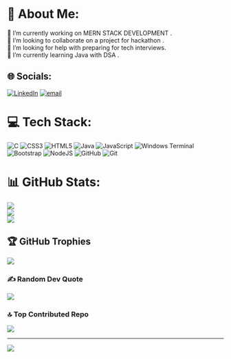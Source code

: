 # 💫 About Me:
🔭 I’m currently working on MERN STACK DEVELOPMENT .<br>👯 I’m looking to collaborate on  a project for hackathon .<br>🤝 I’m looking for help with preparing for tech interviews.<br>🌱 I’m currently learning Java with DSA .<br>


## 🌐 Socials:
[![LinkedIn](https://img.shields.io/badge/LinkedIn-%230077B5.svg?logo=linkedin&logoColor=white)](https://www.linkedin.com/in/varun-sharma-949b13286/) [![email](https://img.shields.io/badge/Email-D14836?logo=gmail&logoColor=white)](mailto:vipsharma212@gmail.com) 

# 💻 Tech Stack:
![C](https://img.shields.io/badge/c-%2300599C.svg?style=for-the-badge&logo=c&logoColor=white) ![CSS3](https://img.shields.io/badge/css3-%231572B6.svg?style=for-the-badge&logo=css3&logoColor=white) ![HTML5](https://img.shields.io/badge/html5-%23E34F26.svg?style=for-the-badge&logo=html5&logoColor=white) ![Java](https://img.shields.io/badge/java-%23ED8B00.svg?style=for-the-badge&logo=openjdk&logoColor=white) ![JavaScript](https://img.shields.io/badge/javascript-%23323330.svg?style=for-the-badge&logo=javascript&logoColor=%23F7DF1E) ![Windows Terminal](https://img.shields.io/badge/Windows%20Terminal-%234D4D4D.svg?style=for-the-badge&logo=windows-terminal&logoColor=white) ![Bootstrap](https://img.shields.io/badge/bootstrap-%238511FA.svg?style=for-the-badge&logo=bootstrap&logoColor=white) ![NodeJS](https://img.shields.io/badge/node.js-6DA55F?style=for-the-badge&logo=node.js&logoColor=white) ![GitHub](https://img.shields.io/badge/github-%23121011.svg?style=for-the-badge&logo=github&logoColor=white) ![Git](https://img.shields.io/badge/git-%23F05033.svg?style=for-the-badge&logo=git&logoColor=white)
# 📊 GitHub Stats:
![](https://github-readme-stats.vercel.app/api?username=Varunsharma-01&theme=radical&hide_border=false&include_all_commits=true&count_private=false)<br/>
![](https://nirzak-streak-stats.vercel.app/?user=Varunsharma-01&theme=radical&hide_border=false)<br/>
![](https://github-readme-stats.vercel.app/api/top-langs/?username=Varunsharma-01&theme=radical&hide_border=false&include_all_commits=true&count_private=false&layout=compact)

## 🏆 GitHub Trophies
![](https://github-profile-trophy.vercel.app/?username=Varunsharma-01&theme=radical&no-frame=false&no-bg=true&margin-w=4)

### ✍️ Random Dev Quote
![](https://quotes-github-readme.vercel.app/api?type=horizontal&theme=radical)

### 🔝 Top Contributed Repo
![](https://github-contributor-stats.vercel.app/api?username=Varunsharma-01&limit=5&theme=dark&combine_all_yearly_contributions=true)

---
[![](https://visitcount.itsvg.in/api?id=Varunsharma-01&icon=0&color=0)](https://visitcount.itsvg.in)

<!-- Proudly created with GPRM ( https://gprm.itsvg.in ) -->

